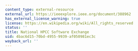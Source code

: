 ```yaml
---
content_type: external-resource
external_url: https://ieeexplore.ieee.org/document/388962
has_external_license_warning: true
license: https://en.wikipedia.org/wiki/All_rights_reserved
status: ''
title: National HPCC Software Exchange
uid: 4bac6d15-70bd-4955-9939-af050981ec3c
wayback_url: ''
---
```

